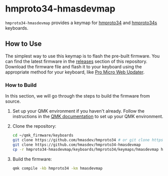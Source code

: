 # hmproto34-hmasdevmap

`hmproto34-hmasdevmap` provides a keymap for [hmproto34](https://github.com/hmasdev/hmproto34) and [hmproto34s](https://github.com/hmasdev/hmproto34s) keyboards.

## How to Use

The simplest way to use this keymap is to flash the pre-built firmware.
You can find the latest firmware in the [releases](https://github.com/hmasdev/hmproto34-hmasdevmap/releases) section of this repository.
Download the firmware file and flash it to your keyboard using the appropriate method for your keyboard, like [Pro Micro Web Updater](https://sekigon-gonnoc.github.io/promicro-web-updater/index.html).

### How to Build

In this section, we will go through the steps to build the firmware from source.

1. Set up your QMK environment if you haven't already. Follow the instructions in the [QMK documentation](https://docs.qmk.fm/#/newbs_getting_started) to set up your QMK environment.

2. Clone the repository:

   ```bash
   cd ~/qmk_firmware/keyboards
   git clone https://github.com/hmasdev/hmproto34 # or git clone https://github.com/hmasdev/hmproto34s
   git clone https://github.com/hmasdev/hmproto34-hmasdevmap
   cp -r hmproto34-hmasdevmap/keyboards/hmproto34/keymaps/hmasdevmap hmproto34/keymaps/hmasdevmap
   ```

3. Build the firmware:

   ```bash
   qmk compile -kb hmproto34 -km hmasdevmap
   ```
